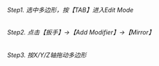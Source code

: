 ###### Step1. 选中多边形，按【TAB】进入Edit Mode
###### Step2. 点击【扳手】->【Add Modifier】->【Mirror】
###### Step3. 按X/Y/Z轴拖动多边形
